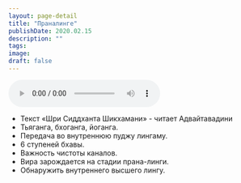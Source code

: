 ```yaml
---
layout: page-detail
title: "Праналинге"
publishDate: 2020.02.15
description: ""
tags:
image:
draft: false
---
```


<audio title="2020.02.15 - Праналинге.mp3" src="https://filer-api.advayta.org/v1.0/public/files/73771" controls=""></audio>

* Текст «Шри Сиддханта Шикхамани» - читает Адвайтавадини
* Тьяганга, бхоганга, йоганга.
* Передача во внутреннюю пуджу лингаму.
* 6 ступеней бхавы.
* Важность чистоты каналов.
* Вира зарождается на стадии прана-линги.
* Обнаружить внутреннего высшего лингу.

  
